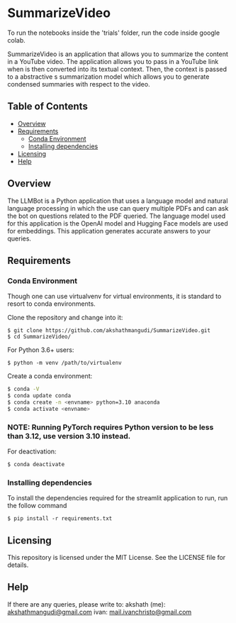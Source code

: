 # SummarizeVideo
To run the notebooks inside the 'trials' folder, run the code inside google colab. 

SummarizeVideo is an application that allows you to summarize the content in a YouTube video. The application allows you
to pass in a YouTube link when is then converted into its textual context. Then, the context is passed to a abstractive s
summarization model which allows you to generate condensed summaries with respect to the video.

## Table of Contents
* <a href="https://github.com/akshathmangudi/SummarizeVideo#overview">Overview</a>
* <a href="https://github.com/akshathmangudi/SummarizeVideo#requirements">Requirements</a>
  * <a href="https://github.com/akshathmangudi/SummarizeVideo#conda-environment">Conda Environment</a>
  * <a href="https://github.com/akshathmangudi/SummarizeVideo#installing-dependencies">Installing dependencies</a>
* <a href="https://github.com/akshathmangudi/SummarizeVideo#licensing">Licensing</a>
* <a href="https://github.com/akshathmangudi/SummarizeVideo#help">Help</a>

## Overview

The LLMBot is a Python application that uses a language model and natural language processing in which the use can 
query multiple PDFs and can ask the bot on questions related to the PDF queried. The language model used for this
application is the OpenAI model and Hugging Face models are used for embeddings. This application generates
accurate answers to your queries. 

## Requirements
### Conda Environment
Though one can use virtualvenv for virtual environments, it is standard to resort to conda environments. 

Clone the repository and change into it: 
```shell
$ git clone https://github.com/akshathmangudi/SummarizeVideo.git
$ cd SummarizeVideo/
```

For Python 3.6+ users: 
```shell
$ python -m venv /path/to/virtualenv
```

Create a conda environment:
```bash
$ conda -V
$ conda update conda
$ conda create -n <envname> python=3.10 anaconda
$ conda activate <envname>
```
### NOTE: Running PyTorch requires Python version to be less than 3.12, use version 3.10 instead.

For deactivation: 
```bash
$ conda deactivate
```

### Installing dependencies
To install the dependencies required for the streamlit application to run, run the follow command
```shell
$ pip install -r requirements.txt
```

## Licensing
This repository is licensed under the MIT License. See the LICENSE file for details.

## Help
If there are any queries, please write to: 
akshath (me): akshathmangudi@gmail.com
ivan: mail.ivanchristo@gmail.com